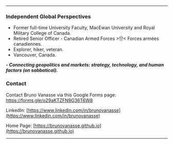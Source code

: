 * * *

### Independent Global Perspectives
* Former full-time University Faculty, MacEwan University and Royal Military College of Canada.
* Retired Senior Officer - Canadian Armed Forces >!|!< Forces armées canadiennes.
* Explorer, hiker, veteran.
* Vancouver, Canada.

***- Connecting geopolitics and markets: strategy, technology, and human factors (on sabbatical).***

### Contact 

Contact Bruno Vanasse via this Google Forms page: [https://forms.gle/o29aKTZFN9G36T6W8 ](https://forms.gle/o29aKTZFN9G36T6W8) 

LinkedIn: [https://www.linkedin.com/in/brunovanasse](https://www.linkedin.com/in/brunovanasse)

Home Page: [https://brunovanasse.github.io](https://brunovanasse.github.io)

* * *
